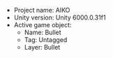 <!-- UNITY CODE ASSIST INSTRUCTIONS START -->
- Project name: AIKO
- Unity version: Unity 6000.0.31f1
- Active game object:
  - Name: Bullet
  - Tag: Untagged
  - Layer: Bullet
<!-- UNITY CODE ASSIST INSTRUCTIONS END -->